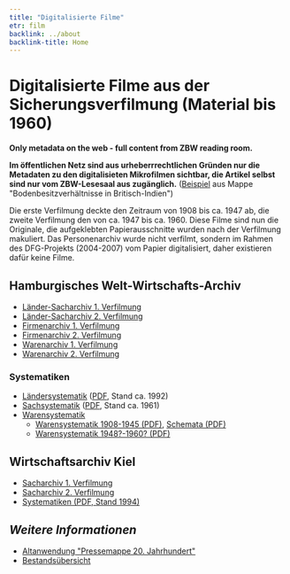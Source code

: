 ```yaml
---
title: "Digitalisierte Filme"
etr: film
backlink: ../about
backlink-title: Home
---
```


# Digitalisierte Filme aus der Sicherungsverfilmung (Material bis 1960)

__Only metadata on the web - full content from ZBW reading room.__

__Im öffentlichen Netz sind aus urheberrrechtlichen Gründen nur die
Metadaten zu den digitalisieten Mikrofilmen sichtbar, die Artikel selbst sind
nur vom ZBW-Lesesaal aus zugänglich.__ ([Beispiel](/film/h1/sh/S0690H) aus
Mappe "Bodenbesitzverhältnisse in Britisch-Indien")

Die erste Verfilmung deckte den Zeitraum von 1908 bis ca. 1947 ab, die
zweite Verfilmung den von ca. 1947 bis ca. 1960. Diese Filme sind nun die
Originale, die aufgeklebten Papierausschnitte wurden nach der Verfilmung
makuliert. Das Personenarchiv wurde nicht verfilmt, sondern im Rahmen des
DFG-Projekts (2004-2007) vom Papier digitalisiert, daher existieren dafür keine
Filme.


## Hamburgisches Welt-Wirtschafts-Archiv

* [Länder-Sacharchiv 1. Verfilmung](h1_sh.de.html)
* [Länder-Sacharchiv 2. Verfilmung](h2_sh.de.html)
* [Firmenarchiv 1. Verfilmung](h1_co.de.html)
* [Firmenarchiv 2. Verfilmung](h2_co.de.html)
* [Warenarchiv 1. Verfilmung](h1_wa.de.html)
* [Warenarchiv 2. Verfilmung](h2_wa.de.html)


### Systematiken

* [Ländersystematik](http://zbw.eu/beta/skosmos/pm20ag/de/page/157538) ([PDF](../doc/hwwa/geo/hwwa_laender_systematik_t2.pdf), Stand ca. 1992)
* [Sachsystematik](http://zbw.eu/beta/skosmos/pm20je/de/page/156329) ([PDF](../doc/hwwa/subject/hwwa_sach_systematik_1961.pdf), Stand ca. 1961)
* [Warensystematik](http://zbw.eu/beta/skosmos/pm20ip/de/page/157549)
  * [Warensystematik 1908-1945 (PDF)](../doc/hwwa/ware/warenarchiv_1908-1945_systematik.pdf), [Schemata (PDF)](../doc/hwwa/ware/warenarchiv_1908-1945_schemata.pdf)
  * [Warensystematik 1948?-1960? (PDF)](../doc/hwwa/ware/warenarchiv_1948-1960_systematik.pdf)


## Wirtschaftsarchiv Kiel

* [Sacharchiv 1. Verfilmung](k1_sh.de.html)
* [Sacharchiv 2. Verfilmung](k2_sh.de.html)
* [Systematiken (PDF, Stand 1994)](../doc/wia/wia_systematiken.pdf)


## _Weitere Informationen_

* [Altanwendung "Pressemappe 20. Jahrhundert"](http://webopac.hwwa.de/pressemappe20)
* [Bestandsübersicht](../doc/holding)


